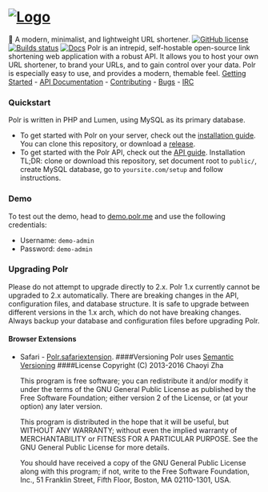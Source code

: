 # [![Logo](http://i.imgur.com/aOtrJNz.png)](https://project.polr.me)
:aerial_tramway: A modern, minimalist, and lightweight URL shortener.
[![GitHub license](https://img.shields.io/badge/license-GPLv2%2B-blue.svg)]() 
[![Builds status](https://travis-ci.org/cydrobolt/polr.svg)](https://travis-ci.org/cydrobolt/polr) 
[![Docs](https://img.shields.io/badge/docs-latest-brightgreen.svg?style=flat)](http://polr.readthedocs.org/en/latest/)
Polr is an intrepid, self-hostable open-source link shortening web application with a robust API. It allows you to host your own URL shortener, to brand your URLs, and to gain control over your data. Polr is especially easy to use, and provides a modern, themable feel.
[Getting Started](http://docs.polr.me/en/latest/user-guide/installation/) - [API Documentation](http://docs.polr.me/en/latest/developer-guide/api/) - [Contributing](https://github.com/cydrobolt/polr/blob/master/.github/CONTRIBUTING.md) - [Bugs](https://github.com/cydrobolt/polr/issues) - [IRC](http://webchat.freenode.net/?channels=#polr)
### Quickstart
Polr is written in PHP and Lumen, using MySQL as its primary database.
- To get started with Polr on your server, check out the [installation guide](http://docs.polr.me/en/latest/user-guide/installation/). You can clone this repository, or download a [release](https://github.com/cydrobolt/polr/releases). 
- To get started with the Polr API, check out the [API guide](http://docs.polr.me/en/latest/developer-guide/api/).
Installation TL;DR: clone or download this repository, set document root to `public/`, create MySQL database, go to `yoursite.com/setup` and follow instructions.
### Demo
To test out the demo, head to [demo.polr.me](http://demo.polr.me) and use the following credentials:
- Username: `demo-admin`
- Password: `demo-admin`
### Upgrading Polr
Please do not attempt to upgrade directly to 2.x.
Polr 1.x currently cannot be upgraded to 2.x automatically. There are breaking changes in the API, configuration files, and database structure. It is safe to upgrade between different versions in the 1.x arch, which do not have breaking changes. Always backup your database and configuration files before upgrading Polr.
#### Browser Extensions
* Safari - [Polr.safariextension](https://github.com/cleverdevil/Polr.safariextension).
####Versioning
Polr uses [Semantic Versioning](http://semver.org/)
####License
  Copyright (C) 2013-2016 Chaoyi Zha

    This program is free software; you can redistribute it and/or
    modify it under the terms of the GNU General Public License
    as published by the Free Software Foundation; either version 2
    of the License, or (at your option) any later version.

    This program is distributed in the hope that it will be useful,
    but WITHOUT ANY WARRANTY; without even the implied warranty of
    MERCHANTABILITY or FITNESS FOR A PARTICULAR PURPOSE.  See the
    GNU General Public License for more details.

    You should have received a copy of the GNU General Public License
    along with this program; if not, write to the Free Software
    Foundation, Inc., 51 Franklin Street, Fifth Floor, Boston, MA  02110-1301, USA.
